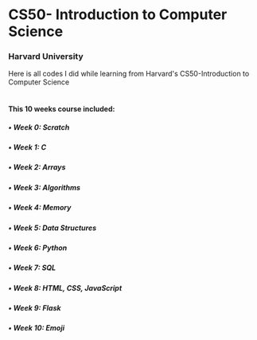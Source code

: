 # CS50- Introduction to Computer Science
### Harvard University

Here is all codes I did while learning from Harvard's CS50-Introduction to Computer Science
<br><br>

#### This 10 weeks course included: 
##### • Week 0: Scratch
##### • Week 1: C
##### • Week 2: Arrays
##### • Week 3: Algorithms
##### • Week 4: Memory
##### • Week 5: Data Structures
##### • Week 6: Python
##### • Week 7: SQL
##### • Week 8: HTML, CSS, JavaScript
##### • Week 9: Flask
##### • Week 10: Emoji
